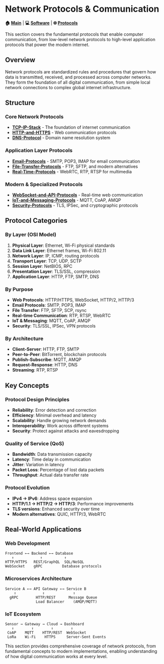 # Network Protocols & Communication

**🏠 [Main](../../README.md)** | **💻 [Software](../README.md)** | **🌐 [Protocols](./README.md)**

This section covers the fundamental protocols that enable computer communication, from low-level network protocols to high-level application protocols that power the modern internet.

## Overview

Network protocols are standardized rules and procedures that govern how data is transmitted, received, and processed across computer networks. They form the foundation of all digital communication, from simple local network connections to complex global internet infrastructure.

## Structure

### Core Network Protocols
- **[TCP-IP-Stack](TCP-IP-Stack.md)** - The foundation of internet communication
- **[HTTP-and-HTTPS](HTTP-and-HTTPS.md)** - Web communication protocols
- **[DNS-Protocol](DNS-Protocol.md)** - Domain name resolution system

### Application Layer Protocols
- **[Email-Protocols](Email-Protocols.md)** - SMTP, POP3, IMAP for email communication
- **[File-Transfer-Protocols](File-Transfer-Protocols.md)** - FTP, SFTP, and modern alternatives
- **[Real-Time-Protocols](Real-Time-Protocols.md)** - WebRTC, RTP, RTSP for multimedia

### Modern & Specialized Protocols
- **[WebSocket-and-API-Protocols](WebSocket-and-API-Protocols.md)** - Real-time web communication
- **[IoT-and-Messaging-Protocols](IoT-and-Messaging-Protocols.md)** - MQTT, CoAP, AMQP
- **[Security-Protocols](Security-Protocols.md)** - TLS, IPSec, and cryptographic protocols

## Protocol Categories

### By Layer (OSI Model)
1. **Physical Layer**: Ethernet, Wi-Fi physical standards
2. **Data Link Layer**: Ethernet frames, Wi-Fi 802.11
3. **Network Layer**: IP, ICMP, routing protocols
4. **Transport Layer**: TCP, UDP, SCTP
5. **Session Layer**: NetBIOS, RPC
6. **Presentation Layer**: TLS/SSL, compression
7. **Application Layer**: HTTP, FTP, SMTP, DNS

### By Purpose
- **Web Protocols**: HTTP/HTTPS, WebSocket, HTTP/2, HTTP/3
- **Email Protocols**: SMTP, POP3, IMAP
- **File Transfer**: FTP, SFTP, SCP, rsync
- **Real-time Communication**: RTP, RTSP, WebRTC
- **IoT & Messaging**: MQTT, CoAP, AMQP
- **Security**: TLS/SSL, IPSec, VPN protocols

### By Architecture
- **Client-Server**: HTTP, FTP, SMTP
- **Peer-to-Peer**: BitTorrent, blockchain protocols
- **Publish-Subscribe**: MQTT, AMQP
- **Request-Response**: HTTP, DNS
- **Streaming**: RTP, RTSP

## Key Concepts

### Protocol Design Principles
- **Reliability**: Error detection and correction
- **Efficiency**: Minimal overhead and latency
- **Scalability**: Handle growing network demands
- **Interoperability**: Work across different systems
- **Security**: Protect against attacks and eavesdropping

### Quality of Service (QoS)
- **Bandwidth**: Data transmission capacity
- **Latency**: Time delay in communication
- **Jitter**: Variation in latency
- **Packet Loss**: Percentage of lost data packets
- **Throughput**: Actual data transfer rate

### Protocol Evolution
- **IPv4 → IPv6**: Address space expansion
- **HTTP/1.1 → HTTP/2 → HTTP/3**: Performance improvements
- **TLS versions**: Enhanced security over time
- **Modern alternatives**: QUIC, HTTP/3, WebRTC

## Real-World Applications

### Web Development
```
Frontend ←→ Backend ←→ Database
   ↑            ↑          ↑
HTTP/HTTPS   REST/GraphQL  SQL/NoSQL
WebSocket    gRPC         Database protocols
```

### Microservices Architecture
```
Service A ←→ API Gateway ←→ Service B
    ↑            ↑             ↑
  gRPC        HTTP/REST      Message Queue
              Load Balancer    (AMQP/MQTT)
```

### IoT Ecosystem
```
Sensor → Gateway → Cloud → Dashboard
   ↑        ↑        ↑        ↑
 CoAP    MQTT    HTTP/REST  WebSocket
 LoRa    Wi-Fi    HTTPS     Server-Sent Events
```

This section provides comprehensive coverage of network protocols, from fundamental concepts to modern implementations, enabling understanding of how digital communication works at every level.
